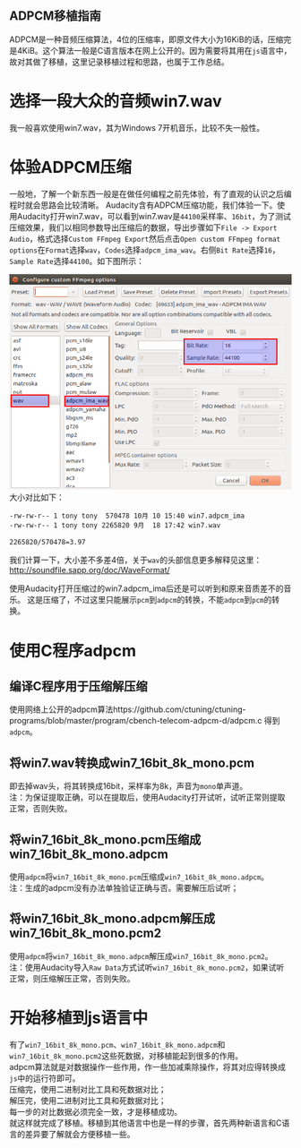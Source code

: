 
ADPCM移植指南
---

ADPCM是一种音频压缩算法，4位的压缩率，即原文件大小为16KiB的话，压缩完是4KiB。这个算法一般是C语言版本在网上公开的。因为需要将其用在`js`语言中，故对其做了移植，这里记录移植过程和思路，也属于工作总结。

# 选择一段大众的音频win7.wav
我一般喜欢使用win7.wav，其为Windows 7开机音乐，比较不失一般性。

# 体验ADPCM压缩
一般地，了解一个新东西一般是在做任何编程之前先体验，有了直观的认识之后编程时就会思路会比较清晰。
Audacity含有ADPCM压缩功能，我们体验一下。使用Audacity打开win7.wav，可以看到win7.wav是`44100`采样率、`16bit`，为了测试压缩效果，我们以相同参数导出压缩后的数据，导出步骤如下`File -> Export Audio`，格式选择`Custom FFmpeg Export`然后点击`Open custom FFmpeg format options`在`Format`选择`wav`，`Codes`选择`adpcm_ima_wav`。右侧`Bit Rate`选择`16`，`Sample Rate`选择`44100`。如下图所示：

![image](https://raw.githubusercontent.com/kangear/adpcm/master/Configure_custom_FFmpeg_options.png)  
大小对比如下：
```
-rw-rw-r-- 1 tony tony  570478 10月 10 15:40 win7.adpcm_ima
-rw-rw-r-- 1 tony tony 2265820 9月  18 17:42 win7.wav
```
```
2265820/570478=3.97
```
我们计算一下，大小差不多差4倍，关于`wav`的头部信息更多解释见这里：http://soundfile.sapp.org/doc/WaveFormat/

使用Audacity打开压缩过的win7.adpcm_ima后还是可以听到和原来音质差不的音乐。
这是压缩了，不过这里只能展示`pcm`到`adpcm`的转换，不能`adpcm`到`pcm`的转换。

# 使用C程序adpcm

## 编译C程序用于压缩解压缩
使用网络上公开的adpcm算法https://github.com/ctuning/ctuning-programs/blob/master/program/cbench-telecom-adpcm-d/adpcm.c
得到`adpcm`。

## 将win7.wav转换成win7_16bit_8k_mono.pcm
即去掉wav头，将其转换成16bit，采样率为8k，声音为`mono`单声道。  
注：为保证提取正确，可以在提取后，使用Audacity打开试听，试听正常则提取正常，否则失败。

## 将win7_16bit_8k_mono.pcm压缩成win7_16bit_8k_mono.adpcm
使用`adpcm`将`win7_16bit_8k_mono.pcm`压缩成`win7_16bit_8k_mono.adpcm`。  
注：生成的adpcm没有办法单独验证正确与否。需要解压后试听；

## 将win7_16bit_8k_mono.adpcm解压成win7_16bit_8k_mono.pcm2
使用`adpcm`将`win7_16bit_8k_mono.adpcm`解压成`win7_16bit_8k_mono.pcm2`。  
注：使用Audacity导入`Raw Data`方式试听`win7_16bit_8k_mono.pcm2`，如果试听正常，则压缩解压正常，否则失败。

# 开始移植到js语言中
有了`win7_16bit_8k_mono.pcm`、`win7_16bit_8k_mono.adpcm`和`win7_16bit_8k_mono.pcm2`这些死数据，对移植能起到很多的作用。  
adpcm算法就是对数据操作一些作用，作一些加减乘除操作，将其对应得转换成`js`中的运行符即可。  
压缩完，使用二进制对比工具和死数据对比；  
解压完，使用二进制对比工具和死数据对比；  
每一步的对比数据必须完全一致，才是移植成功。  
就这样就完成了移植。移植到其他语言中也是一样的步骤，首先两种新语言和C语言的差异要了解就会方便移植一些。  




